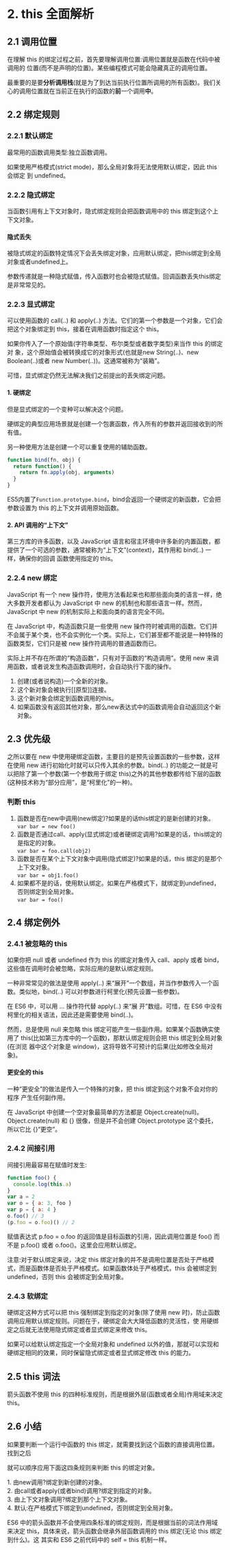 # 2. this 全面解析

## 2.1 调用位置

在理解 this 的绑定过程之前，首先要理解调用位置:调用位置就是函数在代码中被调用的 位置(而不是声明的位置)。某些编程模式可能会隐藏真正的调用位置。

最重要的是要**分析调用栈**(就是为了到达当前执行位置所调用的所有函数)。我们关心的调用位置就在当前正在执行的函数的**前**一个调用**中**。

## 2.2 绑定规则

### 2.2.1 默认绑定

最常用的函数调用类型:独立函数调用。

如果使用严格模式(strict mode)，那么全局对象将无法使用默认绑定，因此 this 会绑定 到 undefined。

### 2.2.2 隐式绑定

当函数引用有上下文对象时，隐式绑定规则会把函数调用中的 this 绑定到这个上下文对象。

#### 隐式丢失

被隐式绑定的函数特定情况下会丢失绑定对象，应用默认绑定，把this绑定到全局对象或者undefined上。

参数传递就是一种隐式赋值，传入函数时也会被隐式赋值。回调函数丢失this绑定是非常常见的。

### 2.2.3 显式绑定

可以使用函数的 call(..) 和 apply(..) 方法。它们的第一个参数是一个对象，它们会把这个对象绑定到 this，接着在调用函数时指定这个 this。

如果你传入了一个原始值(字符串类型、布尔类型或者数字类型)来当作 this 的绑定对 象，这个原始值会被转换成它的对象形式(也就是new String(..)、new Boolean(..)或者 new Number(..))。这通常被称为“装箱”。

可惜，显式绑定仍然无法解决我们之前提出的丢失绑定问题。

#### 1. 硬绑定

但是显式绑定的一个变种可以解决这个问题。

硬绑定的典型应用场景就是创建一个包裹函数，传入所有的参数并返回接收到的所有值。

另一种使用方法是创建一个可以重复使用的辅助函数。

```javascript
function bind(fn, obj) {
  return function() {
    return fn.apply(obj, arguments)
  }
}
```

ES5内置了`Function.prototype.bind`，bind会返回一个硬绑定的新函数，它会把参数设置为 this 的上下文并调用原始函数。

#### 2. API 调用的“上下文”

第三方库的许多函数，以及 JavaScript 语言和宿主环境中许多新的内置函数，都提供了一个可选的参数，通常被称为“上下文”(context)，其作用和 bind(..) 一样，确保你的回调 函数使用指定的 this。

### 2.2.4 new 绑定

JavaScript 有一个 new 操作符，使用方法看起来也和那些面向类的语言一样，绝大多数开发者都认为 JavaScript 中 new 的机制也和那些语言一样。然而，JavaScript 中 new 的机制实际上和面向类的语言完全不同。

在 JavaScript 中，构造函数只是一些使用 new 操作符时被调用的函数。它们并不会属于某个类，也不会实例化一个类。实际上，它们甚至都不能说是一种特殊的函数类型，它们只是被 new 操作符调用的普通函数而已。

实际上并不存在所谓的“构造函数”，只有对于函数的“构造调用”。使用 new 来调用函数，或者说发生构造函数调用时，会自动执行下面的操作。

1. 创建(或者说构造)一个全新的对象。
2. 这个新对象会被执行\[\[原型]]连接。
3. 这个新对象会绑定到函数调用的this。
4. 如果函数没有返回其他对象，那么new表达式中的函数调用会自动返回这个新对象。

## 2.3 优先级

之所以要在 new 中使用硬绑定函数，主要目的是预先设置函数的一些参数，这样在使用 new 进行初始化时就可以只传入其余的参数。bind(..) 的功能之一就是可以把除了第一个参数(第一个参数用于绑定 this)之外的其他参数都传给下层的函数(这种技术称为“部分应用”，是“柯里化”的一种)。

### 判断 this

1. 函数是否在new中调用(new绑定)?如果是的话this绑定的是新创建的对象。\
   `var bar = new foo()`
2. 函数是否通过call、apply(显式绑定)或者硬绑定调用?如果是的话，this绑定的是指定的对象。\
   `var bar = foo.call(obj2)`
3. 函数是否在某个上下文对象中调用(隐式绑定)?如果是的话，this 绑定的是那个上下文对象。\
   `var bar = obj1.foo()`
4. 如果都不是的话，使用默认绑定。如果在严格模式下，就绑定到undefined，否则绑定到全局对象。\
   `var bar = foo()`

## 2.4 绑定例外

### 2.4.1 被忽略的 this

如果你把 null 或者 undefined 作为 this 的绑定对象传入 call、apply 或者 bind，这些值在调用时会被忽略，实际应用的是默认绑定规则。

一种非常常见的做法是使用 apply(..) 来“展开”一个数组，并当作参数传入一个函数。类似地，bind(..) 可以对参数进行柯里化(预先设置一些参数)。

在 ES6 中，可以用 ... 操作符代替 apply(..) 来“展 开”数组。可惜，在 ES6 中没有柯里化的相关语法，因此还是需要使用 bind(..)。

然而，总是使用 null 来忽略 this 绑定可能产生一些副作用。如果某个函数确实使用了 this(比如第三方库中的一个函数)，那默认绑定规则会把 this 绑定到全局对象(在浏览 器中这个对象是 window)，这将导致不可预计的后果(比如修改全局对象)。

#### 更安全的 this

一种“更安全”的做法是传入一个特殊的对象，把 this 绑定到这个对象不会对你的程序 产生任何副作用。

在 JavaScript 中创建一个空对象最简单的方法都是 Object.create(null)。Object.create(null) 和 {} 很像，但是并不会创建 Object.prototype 这个委托，所以它比 {}“更空”。

### 2.4.2 间接引用

间接引用最容易在赋值时发生:

```javascript
function foo() {
  console.log(this.a)
}
var a = 2
var o = { a: 3, foo }
var p = { a: 4 }
o.foo() // 3
(p.foo = o.foo)() // 2
```

赋值表达式 p.foo = o.foo 的返回值是目标函数的引用，因此调用位置是 foo() 而不是 p.foo() 或者 o.foo()。这里会应用默认绑定。

注意:对于默认绑定来说，决定 this 绑定对象的并不是调用位置是否处于严格模式，而是函数体是否处于严格模式。如果函数体处于严格模式，this 会被绑定到 undefined，否则 this 会被绑定到全局对象。

### 2.4.3 软绑定

硬绑定这种方式可以把 this 强制绑定到指定的对象(除了使用 new 时)，防止函数调用应用默认绑定规则。问题在于，硬绑定会大大降低函数的灵活性，使 用硬绑定之后就无法使用隐式绑定或者显式绑定来修改 this。

如果可以给默认绑定指定一个全局对象和 undefined 以外的值，那就可以实现和硬绑定相同的效果，同时保留隐式绑定或者显式绑定修改 this 的能力。

## 2.5 this 词法

箭头函数不使用 this 的四种标准规则，而是根据外层(函数或者全局)作用域来决定 this。

## 2.6 小结

如果要判断一个运行中函数的 this 绑定，就需要找到这个函数的直接调用位置。找到之后

就可以顺序应用下面这四条规则来判断 this 的绑定对象。

1\. 由new调用?绑定到新创建的对象。\
&#x20;2\. 由call或者apply(或者bind)调用?绑定到指定的对象。\
&#x20;3\. 由上下文对象调用?绑定到那个上下文对象。\
&#x20;4\. 默认:在严格模式下绑定到undefined，否则绑定到全局对象。

ES6 中的箭头函数并不会使用四条标准的绑定规则，而是根据当前的词法作用域来决定 this，具体来说，箭头函数会继承外层函数调用的 this 绑定(无论 this 绑定到什么)。这 其实和 ES6 之前代码中的 self = this 机制一样。
